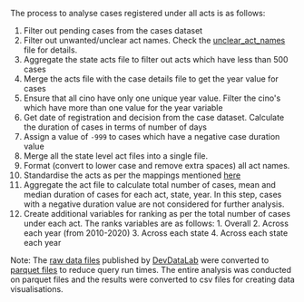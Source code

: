 
The process to analyse cases registered under all acts is as follows:
 1. Filter out pending cases from the cases dataset
 2. Filter out unwanted/unclear act names. Check the [unclear_act_names](resources/unclear_act_names.md) file for details.
 3. Aggregate the state acts file to filter out acts which have less than 500 cases
 4. Merge the acts file with the case details file to get the year value for cases 
 5. Ensure that all cino have only one unique year value. Filter the cino's which have more than one value for the year variable
 6. Get date of registration and decision from the case dataset. Calculate the duration of cases in terms of number of days
 7. Assign a value of `-999` to cases which have a negative case duration value
 8. Merge all the state level act files into a single file.
 9. Format (convert to lower case and remove extra spaces) all act names.
 10. Standardise the acts as per the mappings mentioned [here](resources/group_of_acts/)
 11. Aggregate the act file to calculate total number of cases, mean and median duration of cases for each act, state, year. In this step, cases with a negative duration value are not considered for further analysis.
 12. Create additional variables for ranking as per the total number of cases under each act. The ranks variables are as follows:
    1. Overall 
    2. Across each year (from 2010-2020)
    3. Across each state
    4. Across each state each year
   
Note: The [raw data files](https://devdatalab.org/judicial-data#links) published by [DevDataLab](https://devdatalab.org/) were converted to [parquet files](https://parquet.apache.org/) to reduce query run times. The entire analysis was conducted on parquet files and the results were converted to csv files for creating data visualisations.